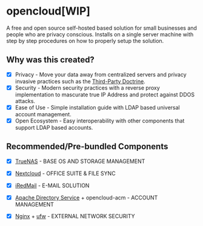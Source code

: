 # opencloud[WIP]
A free and open source self-hosted based solution for small businesses and people who are privacy conscious. Installs on a single server machine with step by step procedures on how to properly setup the solution.

## Why was this created?
- [X] Privacy - Move your data away from centralized servers and privacy invasive practices such as the [Third-Party Doctrine](https://en.wikipedia.org/wiki/Third-party_doctrine).
- [X] Security - Modern security practices with a reverse proxy implementation to mascurate true IP Address and protect against DDOS attacks.
- [X] Ease of Use - Simple installation guide with LDAP based universal account management. 
- [X] Open Ecosystem - Easy interoperability with other components that support LDAP based accounts.

## Recommended/Pre-bundled Components
- [X] [TrueNAS](https://www.truenas.com/) - BASE OS AND STORAGE MANAGEMENT
- [X] [Nextcloud](https://nextcloud.com/) - OFFICE SUITE & FILE SYNC
- [X] [iRedMail](https://iredmail.org/) - E-MAIL SOLUTION
- [X] [Apache Directory Service](https://directory.apache.org/) + opencloud-acm - ACCOUNT MANAGEMENT
- [X] [Nginx](https://www.nginx.com/) + [ufw](https://help.ubuntu.com/community/UFW) - EXTERNAL NETWORK SECURITY


